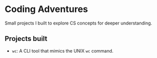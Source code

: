 # Coding Adventures
Small projects I built to explore CS concepts for deeper understanding.

## Projects built

- `wc`: A CLI tool that mimics the UNIX `wc` command.

